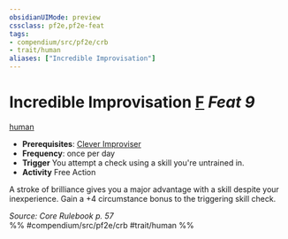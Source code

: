```yaml
---
obsidianUIMode: preview
cssclass: pf2e,pf2e-feat
tags:
- compendium/src/pf2e/crb
- trait/human
aliases: ["Incredible Improvisation"]
---
```

# Incredible Improvisation  [F](../../rules/core-rulebook/chapter-9-playing-the-game.md#Actions "Free Action") *Feat 9*  
[human](../../rules/traits/human.md)  

- **Prerequisites**: [Clever Improviser](clever-improviser.md)
- **Frequency**: once per day
- **Trigger** You attempt a check using a skill you're untrained in.
- **Activity** Free Action

A stroke of brilliance gives you a major advantage with a skill despite your inexperience. Gain a +4 circumstance bonus to the triggering skill check.

*Source: Core Rulebook p. 57*  
%% #compendium/src/pf2e/crb #trait/human %%